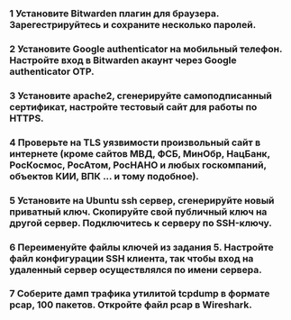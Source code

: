 ### 1 Установите Bitwarden плагин для браузера. Зарегестрируйтесь и сохраните несколько паролей.

### 2 Установите Google authenticator на мобильный телефон. Настройте вход в Bitwarden акаунт через Google authenticator OTP.

### 3 Установите apache2, сгенерируйте самоподписанный сертификат, настройте тестовый сайт для работы по HTTPS.

### 4 Проверьте на TLS уязвимости произвольный сайт в интернете (кроме сайтов МВД, ФСБ, МинОбр, НацБанк, РосКосмос, РосАтом, РосНАНО и любых госкомпаний, объектов КИИ, ВПК ... и тому подобное).

### 5 Установите на Ubuntu ssh сервер, сгенерируйте новый приватный ключ. Скопируйте свой публичный ключ на другой сервер. Подключитесь к серверу по SSH-ключу.

### 6 Переименуйте файлы ключей из задания 5. Настройте файл конфигурации SSH клиента, так чтобы вход на удаленный сервер осуществлялся по имени сервера.

### 7 Соберите дамп трафика утилитой tcpdump в формате pcap, 100 пакетов. Откройте файл pcap в Wireshark.